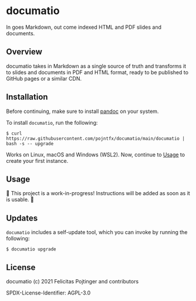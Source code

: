 # documatio

In goes Markdown, out come indexed HTML and PDF slides and documents.

## Overview

documatio takes in Markdown as a single source of truth and transforms it to slides and documents in PDF and HTML format, ready to be published to GitHub pages or a similar CDN.

## Installation

Before continuing, make sure to install [pandoc](https://pandoc.org/) on your system.

To install `documatio`, run the following:

```shell
$ curl https://raw.githubusercontent.com/pojntfx/documatio/main/documatio | bash -s -- upgrade
```

Works on Linux, macOS and Windows (WSL2). Now, continue to [Usage](#usage) to create your first instance.

## Usage

🚧 This project is a work-in-progress! Instructions will be added as soon as it is usable. 🚧

## Updates

`documatio` includes a self-update tool, which you can invoke by running the following:

```shell
$ documatio upgrade
```

## License

documatio (c) 2021 Felicitas Pojtinger and contributors

SPDX-License-Identifier: AGPL-3.0
